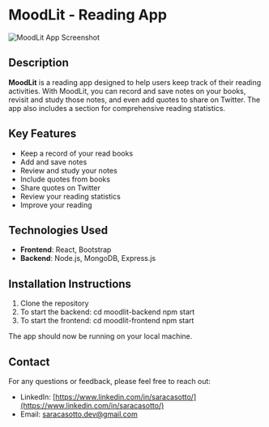 # MoodLit - Reading App
![MoodLit App Screenshot](/moodlit-frontend/assets/logo-small.png) 

## Description

**MoodLit** is a reading app designed to help users keep track of their reading activities. 
With MoodLit, you can record and save notes on your books, revisit and study those notes, and even add quotes to share on Twitter.
The app also includes a section for comprehensive reading statistics.

## Key Features

- Keep a record of your read books
- Add and save notes
- Review and study your notes
- Include quotes from books
- Share quotes on Twitter
- Review your reading statistics
- Improve your reading

## Technologies Used

- **Frontend**: React, Bootstrap
- **Backend**: Node.js, MongoDB, Express.js

## Installation Instructions

1. Clone the repository
2. To start the backend:
     cd moodlit-backend
     npm start
3. To start the frontend:
     cd moodlit-frontend
     npm start


The app should now be running on your local machine.

## Contact

For any questions or feedback, please feel free to reach out:

- LinkedIn: [https://www.linkedin.com/in/saracasotto/](https://www.linkedin.com/in/saracasotto/)
- Email: saracasotto.dev@gmail.com
